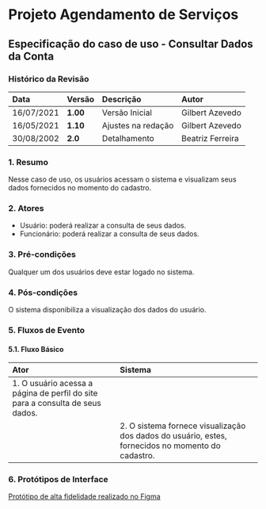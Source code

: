 # Projeto Agendamento de Serviços

## Especificação do caso de uso - Consultar Dados da Conta

### Histórico da Revisão 

|  Data  | Versão | Descrição | Autor |
|:-------|:-------|:----------|:------|
| 16/07/2021 | **1.00** | Versão Inicial  | Gilbert Azevedo |
| 16/05/2021 | **1.10** | Ajustes na redação  | Gilbert Azevedo |
| 30/08/2002 | **2.0**  | Detalhamento  | Beatriz Ferreira |

### 1. Resumo 

Nesse caso de uso, os usuários acessam o sistema e visualizam seus dados fornecidos no momento do cadastro.

### 2. Atores 

* Usuário: poderá realizar a consulta de seus dados.
* Funcionário: poderá realizar a consulta de seus dados.

### 3. Pré-condições

Qualquer um dos usuários deve estar logado no sistema.

### 4. Pós-condições

O sistema disponibiliza a visualização dos dados do usuário.

### 5. Fluxos de Evento

#### 5.1. Fluxo Básico

| Ator   | Sistema |
|:-------|:--------|
| 1. O usuário acessa a página de perfil do site para a consulta de seus dados. ||
|| 2. O sistema fornece  visualização dos dados do usuário, estes, fornecidos no momento do cadastro. |


### 6. Protótipos de Interface
[Protótipo de alta fidelidade realizado no Figma](/guides/content/editing-an-existing-page#modifying-front-matter)
